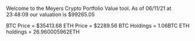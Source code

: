 Welcome to the Meyers Crypto Portfolio Value tool. 
As of 06/11/21 at 23:48:09 our valuation is $99265.05 

BTC Price = $35413.68
 ETH Price = $2289.56
BTC Holdings = 1.06BTC
 ETH holdings = 26.960005962ETH 
